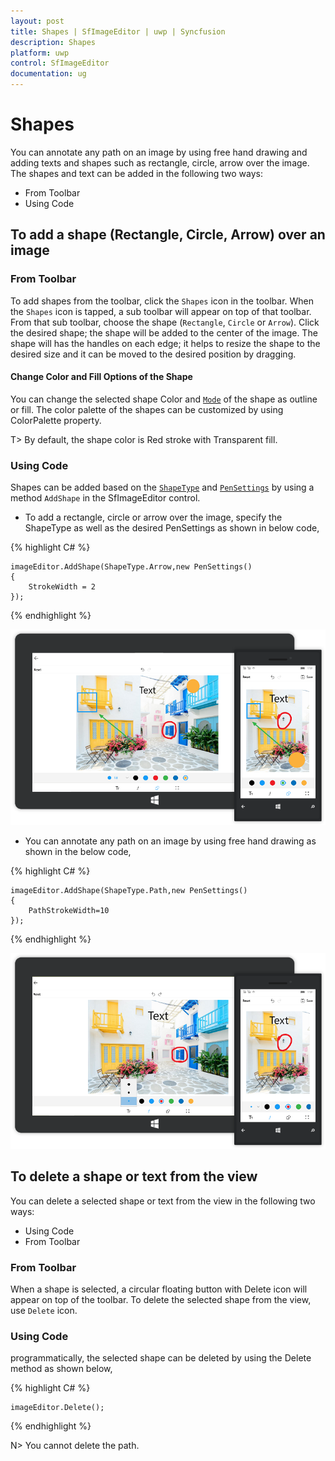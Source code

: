 ```yaml
---
layout: post
title: Shapes | SfImageEditor | uwp | Syncfusion
description: Shapes
platform: uwp
control: SfImageEditor
documentation: ug
---
```

# Shapes

You can annotate any path on an image by using free hand drawing and adding texts and shapes such as rectangle, circle, arrow over the image. The shapes and text can be added in the following two ways:

* From Toolbar
* Using Code

## To add a shape (Rectangle, Circle, Arrow) over an image

### From Toolbar

To add shapes from the toolbar, click the `Shapes` icon in the toolbar. When the `Shapes` icon is tapped, a sub toolbar will appear on top of that toolbar. From that sub toolbar, choose the shape (`Rectangle`, `Circle` or `Arrow`). Click the desired shape; the shape will be added to the center of the image. The shape will has the handles on each edge; it helps to resize the shape to the desired size and it can be moved to the desired position by dragging.

#### Change Color and Fill Options of the Shape

You can change the selected shape Color and [`Mode`](https://help.syncfusion.com/cr/uwp/sfimageeditor) of the shape as outline or fill. The color palette of the shapes can be customized by using ColorPalette property.

T> By default, the shape color is Red stroke with Transparent fill.

### Using Code

Shapes can be added based on the [`ShapeType`](https://help.syncfusion.com/cr/uwp/sfimageeditor) and [`PenSettings`](https://help.syncfusion.com/cr/uwp/sfimageeditor) by using a method `AddShape` in the SfImageEditor control.

* To add a rectangle, circle or arrow over the image, specify the ShapeType as well as the desired PenSettings as shown in below code,


{% highlight C# %}

    imageEditor.AddShape(ShapeType.Arrow,new PenSettings() 
    {
        StrokeWidth = 2
    });

{% endhighlight %}

![](shapes_images/annotate.png)

* You can annotate any path on an image by using free hand drawing as shown in the below code,

{% highlight C# %}

    imageEditor.AddShape(ShapeType.Path,new PenSettings() 
    { 
        PathStrokeWidth=10
    });

{% endhighlight %}

![](shapes_images/path.png)

## To delete a shape or text from the view

You can delete a selected shape or text from the view in the following two ways:

* Using Code
* From Toolbar

### From Toolbar

When a shape is selected, a circular floating button with Delete icon will appear on top of the toolbar. To delete the selected shape from the view, use `Delete` icon.

### Using Code

programmatically, the selected shape can be deleted by using the Delete method as shown below,

{% highlight C# %}

    imageEditor.Delete();

{% endhighlight %}

N> You cannot delete the path.
